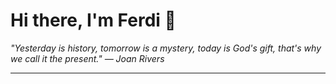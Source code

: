<h1>Hi there, I'm Ferdi 👋</h1>

<p><em>
  "Yesterday is history, tomorrow is a mystery, today is God's gift, that's why we call it the present." — Joan Rivers
</em></p>

---
